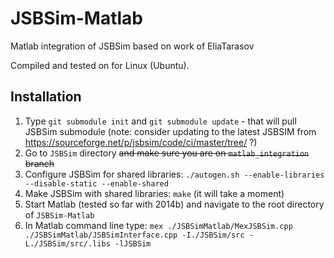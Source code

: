 # JSBSim-Matlab
Matlab integration of JSBSim based on work of EliaTarasov

Compiled and tested on for Linux (Ubuntu). 

## Installation
1. Type `git submodule init` and `git submodule update` - that will pull JSBSim submodule (note: consider updating to the latest JSBSIM from https://sourceforge.net/p/jsbsim/code/ci/master/tree/ ?)
2. Go to `JSBSim` directory ~~and make sure you are on `matlab_integration` branch~~
3. Configure JSBSim for shared libraries: `./autogen.sh --enable-libraries --disable-static --enable-shared`
4. Make JSBSim with shared libraries: `make` (it will take a moment)
5. Start Matlab (tested so far with 2014b) and navigate to the root directory of `JSBSim-Matlab`
6. In Matlab command line type: `mex ./JSBSimMatlab/MexJSBSim.cpp  ./JSBSimMatlab/JSBSimInterface.cpp -I./JSBSim/src -L./JSBSim/src/.libs -lJSBSim`
